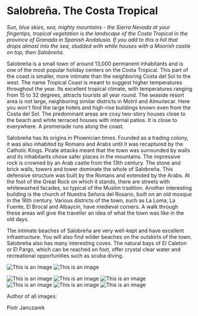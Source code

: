 # Salobreña. The Costa Tropical

*Sun, blue skies, sea, mighty mountains - the Sierra Nevada at your fingertips, tropical vegetation is
the landscape of the Costa Tropical in the province of Granada in Spanish Andalusia. If you add to
this a hill that drops almost into the sea, studded with white houses with a Moorish castle on top,
then Salobreña.*

Salobreña is a small town of around 13,000 permanent inhabitants and is one of the most popular
holiday centers on the Costa Tropical. This part of the coast is smaller, more intimate than the
neighboring Costa del Sol to the west. The name Tropical Coast is meant to suggest higher
temperatures throughout the year. Its excellent tropical climate, with temperatures ranging from 15
to 32 degrees, attracts tourists all year round.
The seaside resort area is not large, neighboring similar districts in Motril and Almuńecar. Here you
won't find the large hotels and high-rise buildings known even from the Costa del Sol. The
predominant areas are cosy two-story houses close to the beach and white terraced houses with
internal patios. It is close to everywhere. A promenade runs along the coast.

Salobreña has its origins in Phoenician times. Founded as a trading colony, it was also inhabited by
Romans and Arabs until it was recaptured by the Catholic Kings. Pirate attacks meant that the town
was surrounded by walls and its inhabitants chose safer places in the mountains.
The impressive rock is crowned by an Arab castle from the 13th century. The stone and brick walls,
towers and tower dominate the whole of Salobreña. This defensive structure was built by the
Romans and extended by the Arabs. At the foot of the Great Rock on which it stands, there are
streets with whitewashed facades, so typical of the Muslim tradition. Another interesting building is
the church of Nuestra Señora del Rosario, built on an old mosque in the 16th century.
Various districts of the town, such as La Loma, La Fuente, El Brocal and Albaycín, have medieval
corners. A walk through these areas will give the traveller an idea of what the town was like in the
old days.

The intimate beaches of Salobreña are very well-kept and have excellent infrastructure. You will
also find wilder beaches on the outskirts of the town. Salobreña also has many interesting coves.
The natural bays of El Caleton or El Pargo, which can be reached on foot, offer crystal clear water
and recreational opportunities such as scuba diving.

![This is an image](/img/salzachieski-kopia.jpg)
![This is an image](/img/sal.placJPG-kopia.jpg)

![This is an image](/img/sal_skimo-kopia.jpg)
![This is an image](/img/sal_kolor-kopia.jpg)
![This is an image](/img/Salob11-kopia.jpg)
![This is an image](/img/Salob12-kopia.jpg)
![This is an image](/img/Salob7-kopia.jpg)
![This is an image](/img/goorka2.jpg)

Author of all images: 

Piotr Janczarek